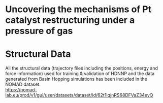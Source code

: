 # Uncovering the mechanisms of Pt catalyst restructuring under a pressure of gas

# Structural Data
All the structural data (trajectory files including the positions, energy and force information) used for training & validation of HDNNP and the data  generated from Basin Hopping simulations has been included in the NOMAD dataset.  
https://nomad-lab.eu/prod/v1/gui/user/datasets/dataset/id/62t1IqjnRS68DFVaZ34evQ
